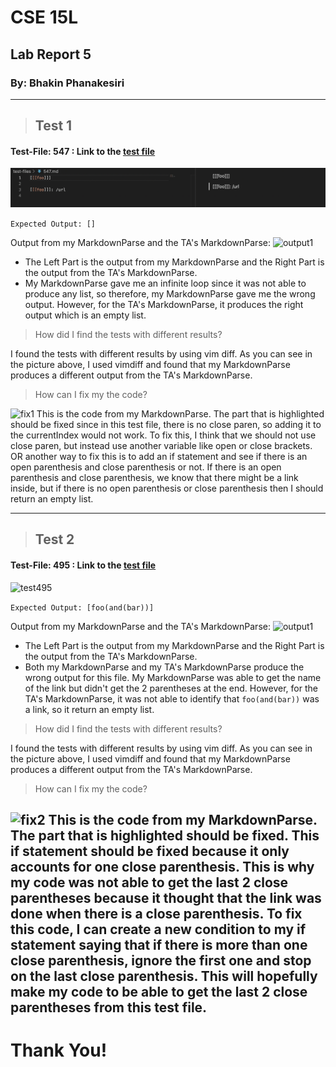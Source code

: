 # CSE 15L
## Lab Report 5
### By: Bhakin Phanakesiri 
---
> ## Test 1 

#### Test-File: 547 : Link to the [test file](https://github.com/nidhidhamnani/markdown-parser/blob/main/test-files/547.md) 


![test547](NewOutput1.png)

```Expected Output: [] ```

Output from my MarkdownParse and the TA's MarkdownParse: 
![output1](output1.png)
- The Left Part is the output from my MarkdownParse and the Right Part is the output from the TA's MarkdownParse. 
- My MarkdownParse gave me an infinite loop since it was not able to produce any list, so therefore, my MarkdownParse gave me the wrong output. However, for the TA's MarkdownParse, it produces the right output which is an empty list.



> How did I find the tests with different results? 

I found the tests with different results by using vim diff. As you can see in the picture above, I used vimdiff and found that my MarkdownParse produces a different output from the TA's MarkdownParse.  

>How can I fix my the code? 

![fix1](FixCode1.png)
This is the code from my MarkdownParse. The part that is highlighted should be fixed since in this test file, there is no close paren, so adding it to the currentIndex would not work. To fix this, I think that we should not use close paren, but instead use another variable like open or close brackets. OR another way to fix this is to add an if statement and see if there is an open parenthesis and close parenthesis or not. If there is an open parenthesis and close parenthesis, we know that there might be a link inside, but if there is no open parenthesis or close parenthesis then I should return an empty list.

---
> ## Test 2

#### Test-File: 495 : Link to the [test file](https://github.com/nidhidhamnani/markdown-parser/blob/main/test-files/495.md) 

![test495](Test495.png)

```Expected Output: [foo(and(bar))]```

Output from my MarkdownParse and the TA's MarkdownParse: 
![output1](output2.png)
- The Left Part is the output from my MarkdownParse and the Right Part is the output from the TA's MarkdownParse. 
- Both my MarkdownParse and my TA's MarkdownParse produce the wrong output for this file. My MarkdownParse was able to get the name of the link but didn't get the 2 parentheses at the end. However, for the TA's MarkdownParse, it was not able to identify that ```foo(and(bar))``` was a link, so it return an empty list. 

> How did I find the tests with different results? 

I found the tests with different results by using vim diff. As you can see in the picture above, I used vimdiff and found that my MarkdownParse produces a different output from the TA's MarkdownParse.  

>How can I fix my the code? 

![fix2](FixCode2.png)
This is the code from my MarkdownParse. The part that is highlighted should be fixed. This if statement should be fixed because it only accounts for one close parenthesis. This is why my code was not able to get the last 2 close parentheses because it thought that the link was done when there is a close parenthesis. To fix this code, I can create a new condition to my if statement saying that if there is more than one close parenthesis, ignore the first one and stop on the last close parenthesis. This will hopefully make my code to be able to get the last 2 close parentheses from this test file.
---
# Thank You!